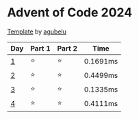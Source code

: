 # Advent of Code 2024

[Template](https://github.com/agubelu/AoC-rust-template) by [agubelu](https://github.com/agubelu)

| Day | Part 1 | Part 2 | Time |
| --- | ------ | ------ | ---- |
| [1](https://adventofcode.com/2024/day/1) | ⭐ | ⭐ |0.1691ms |
| [2](https://adventofcode.com/2024/day/2) | ⭐ | ⭐ |0.4499ms |
| [3](https://adventofcode.com/2024/day/3) | ⭐ | ⭐ |0.1335ms |
| [4](https://adventofcode.com/2024/day/4) | ⭐ | ⭐ |0.4111ms |
